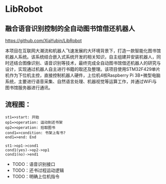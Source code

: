 # LibRobot
## 融合语音识别控制的全自动图书馆借还机器人
https://github.com/XiaYubin/LibRobot

本项目在互联网大潮流和机器人飞速发展的大环境背景下，打造一款智能化图书馆机器人系统。该系统结合嵌入式系统开发的相关知识，自主组建并安装机器人，同时还结合图像识别、语音识别等技术，最终完成全自动图书馆借还机器人的研究与设计，实现通过机器人自主进行书籍的取还及整理。该项目使用STM32F429单片机作为下位机主控，直接控制机器人硬件，上位机4核Raspberry Pi 3B+微型电脑系统，主要进行语音采集、自然语言处理、机器视觉等运算工作，并通过WiFi与图书馆服务器进行通讯。

## 流程图：

```flow
st1=>start: 开始
op1=>operation: 运动到还书架
op2=>operation: 拾取图书
cond1=>condition: 书架上有书?
end1=>end: End

st1->op1->cond1
cond1(yes)->op2->op1
cond1(no)->end1
```


- TODO：语音识别接口
- TODO：还书过程运动逻辑
- TODO：明确上位机指令